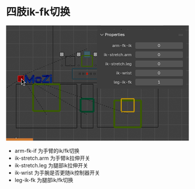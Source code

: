 # 四肢ik-fk切换

![](/asstes/ik-fk.png)

- arm-fk-if 为手臂的ik/fk切换
- ik-stretch.arm 为手臂ik拉伸开关
- ik-stretch.leg 为腿部ik拉伸开关
- ik-wrist 为手腕是否更随ik控制器开关
- leg-ik-fk 为腿部ik/fk切换
